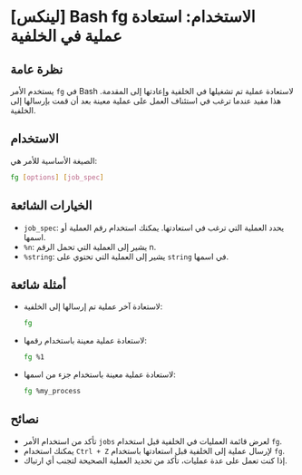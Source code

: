 # [لينكس] Bash fg الاستخدام: استعادة عملية في الخلفية

## نظرة عامة
يستخدم الأمر `fg` في Bash لاستعادة عملية تم تشغيلها في الخلفية وإعادتها إلى المقدمة. هذا مفيد عندما ترغب في استئناف العمل على عملية معينة بعد أن قمت بإرسالها إلى الخلفية.

## الاستخدام
الصيغة الأساسية للأمر هي:

```bash
fg [options] [job_spec]
```

## الخيارات الشائعة
- `job_spec`: يحدد العملية التي ترغب في استعادتها. يمكنك استخدام رقم العملية أو اسمها.
- `%n`: يشير إلى العملية التي تحمل الرقم n.
- `%string`: يشير إلى العملية التي تحتوي على `string` في اسمها.

## أمثلة شائعة
- لاستعادة آخر عملية تم إرسالها إلى الخلفية:
  ```bash
  fg
  ```

- لاستعادة عملية معينة باستخدام رقمها:
  ```bash
  fg %1
  ```

- لاستعادة عملية معينة باستخدام جزء من اسمها:
  ```bash
  fg %my_process
  ```

## نصائح
- تأكد من استخدام الأمر `jobs` لعرض قائمة العمليات في الخلفية قبل استخدام `fg`.
- يمكنك استخدام `Ctrl + Z` لإرسال عملية إلى الخلفية قبل استعادتها باستخدام `fg`.
- إذا كنت تعمل على عدة عمليات، تأكد من تحديد العملية الصحيحة لتجنب أي ارتباك.